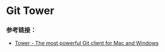# Git Tower




### 参考链接：

* [Tower - The most powerful Git client for Mac and Windows](https://www.git-tower.com/pricing/mac)


